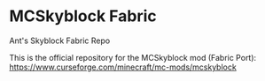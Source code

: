 # MCSkyblock Fabric
Ant's Skyblock Fabric Repo

This is the official repository for the MCSkyblock mod (Fabric Port):
https://www.curseforge.com/minecraft/mc-mods/mcskyblock
